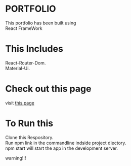 # PORTFOLIO
This portfolio has been built using<br/>
React FrameWork
 
# This Includes
React-Router-Dom.<br/>
Material-Ui.

# Check out this page
visit [this page](https://www.google.com)

# To Run this
Clone this Respository. <br/>
Run npm link in the commandline indside project diectory.<br/>
npm start will start the app in the development server.<br/>

warning!!!
